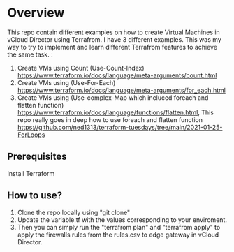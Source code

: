 # Overview

This repo contain different examples on how to create Virtual Machines in vCloud Director using Terrafrom. I have 3 different examples. This was my way to try to implement and learn different Terrafrom features to achieve the same task. :
1. Create VMs using Count (Use-Count-Index) https://www.terraform.io/docs/language/meta-arguments/count.html
2. Create VMs using (Use-For-Each)  https://www.terraform.io/docs/language/meta-arguments/for_each.html
3. Create VMs using (Use-complex-Map which incluced foreach and flatten function) https://www.terraform.io/docs/language/functions/flatten.html, This repo really goes in deep how to use foreach and flatten function https://github.com/ned1313/terraform-tuesdays/tree/main/2021-01-25-ForLoops

## Prerequisites
Install Terraform

## How to use?
1. Clone the repo locally using "git clone"
2. Update the variable.tf with the values corresponding to your enviroment.
3. Then you can simply run the "terrafrom plan" and "terrafrom apply" to apply the firewalls rules from the rules.csv to edge gateway in vCloud Director.

